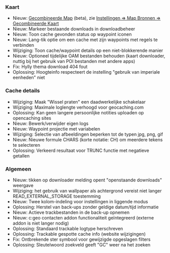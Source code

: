 ### Kaart
- Nieuw: [Gecombineerde Map](https://github.com/cgeo/cgeo/wiki/UnifiedMap) (beta), zie [Instellingen => Map Bronnen => Gecombineerde Kaart](cgeo-setting://featureSwitch_useUnifiedMap)
- Nieuw: Markeer bestaande downloads in downloadbeheer
- Nieuw: Toon cache gevonden status op waypoint iconen
- Nieuw: Lang-tik optie om een cache met zijn waypoints met regels te verbinden
- Wijziging: Toon cache/waypoint details op een niet-blokkerende manier
- Nieuw: Optioneel tijdelijke OAM bestanden behouden (kaart downloader, nuttig bij het gebruik van POI bestanden met andere apps)
- Fix: Hylly thema download 404 fout
- Oplossing: Hoogteinfo respecteert de instelling "gebruik van imperiale eenheden" niet

### Cache details
- Wijziging: Maak "Wissel praten" een daadwerkelijke schakelaar
- Wijziging: Maximale loglengte verhoogd voor geocaching.com
- Oplossing: Kan geen langere persoonlijke notities uploaden op opencaching sites
- Nieuw: Bewerk/verwijder eigen logs
- Nieuw: Waypoint projectie met variabelen
- Wijziging: Selectie van afbeeldingen beperken tot de typen jpg, png, gif
- Nieuw: Nieuwe formule CHARS (korte notatie: CH) om meerdere tekens te selecteren
- Oplossing: Verkeerd resultaat voor TRUNC functie met negatieve getallen

### Algemeen
- Nieuw: tikken op downloader melding opent "openstaande downloads" weergave
- Wijziging: het gebruik van wallpaper als achtergrond vereist niet langer READ_EXTERNAL_STORAGE toestemming
- Nieuw: Twee kolom-indeling voor instellingen in liggende modus
- Oplossing: Herstel van back-ups zonder geldige datum/tijd informatie
- Nieuw: Actieve trackbestanden in de back-up opnemen
- Nieuw: c:geo contacten addon functionaliteit geïntegreerd (externe addon is niet langer nodig)
- Oplossing: Standaard trackable logtype herschreven
- Oplossing: Trackable gespotte cache info (website wijzigingen)
- Fix: Ontbrekende ster symbool voor gewijzigde opgeslagen filters
- Oplossing: Sleutelwoord zoekveld geeft "GC" weer na het zoeken
